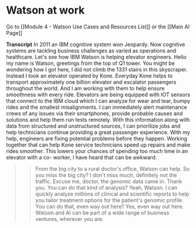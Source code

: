 # Watson at work

Go to [[Module 4 - Watson Use Cases and Resources List]] or the [[Main AI Page]]

**Transcript**
In 2011 an IBM cognitive system won Jeopardy. Now cognitive systems
are tackling business challenges as varied as operations and healthcare.
Let's see how IBM Watson is helping elevator engineers.
Hello my name is Watson, greetings from the top of Q1 tower. 
You might be wondering how I got here,
I did not climb the 1331 stairs in this skyscraper.
Instead I took an elevator operated by Kone.
Everyday Kone helps to transport approximately one billion elevator and
escalator passengers throughout the world.
And I am working with them to help ensure smoothness with every ride.
Elevators are being equipped with IOT sensors that connect to the IBM
cloud which I can analyze for wear and tear, bumpy rides and
the smallest misalignments.
I can immediately alert maintenance crews of any issues via their smartphones,
provide probable causes and solutions and help them run tests remotely.
With this information along with data from structured and
unstructured sources, I can prioritize jobs and
help technicians continue providing a great passenger experience.
With my help, engineers are fixing potential problems before they happen.
Working together that can help Kone service technicians speed up repairs and
make rides smoother.
This lowers your chances of spending too much time in an elevator with a co-
worker, I have heard that can be awkward.

>> From the big city to a rural doctor's office, Watson can help. 
>> So you miss the big city? 
>> I don't miss much, definitely not the traffic. 
>> Excuse me, doctor, the genomic data came in. 
>> Thank you. 
>> You can do that kind of analysis? 
>> Yeah, Watson. 
>> I can quickly analyze millions of clinical and scientific reports to help 
you tailor treatment options for the patient's genomic profile.
>> You can do that, even way out here? 
>> Yes, even way out here. 
>> Watson and AI can be part of a wide range of business ventures, 
wherever you are.

